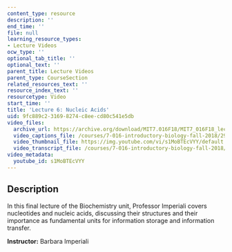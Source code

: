 ```yaml
---
content_type: resource
description: ''
end_time: ''
file: null
learning_resource_types:
- Lecture Videos
ocw_type: ''
optional_tab_title: ''
optional_text: ''
parent_title: Lecture Videos
parent_type: CourseSection
related_resources_text: ''
resource_index_text: ''
resourcetype: Video
start_time: ''
title: 'Lecture 6: Nucleic Acids'
uid: 9fc889c2-3169-8274-c8ee-cd80c541e5db
video_files:
  archive_url: https://archive.org/download/MIT7.016F18/MIT7_016F18_lec06_300k.mp4
  video_captions_file: /courses/7-016-introductory-biology-fall-2018/29c7a61660f35e0bb70c8f2272aceff1_s1MoBTEcVYY.vtt
  video_thumbnail_file: https://img.youtube.com/vi/s1MoBTEcVYY/default.jpg
  video_transcript_file: /courses/7-016-introductory-biology-fall-2018/b8f67fd623e293a9442ade5b8c0f7eae_s1MoBTEcVYY.pdf
video_metadata:
  youtube_id: s1MoBTEcVYY
---
```


Description
-----------

In this final lecture of the Biochemistry unit, Professor Imperiali covers nucleotides and nucleic acids, discussing their structures and their importance as fundamental units for information storage and information transfer.

**Instructor:** Barbara Imperiali



